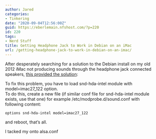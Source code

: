 ```yaml
---
author: Jared
categories:
- Tinkering
date: "2020-09-04T12:56:00Z"
guid: https://eberlemain.nfshost.com/?p=220
id: 220
tags:
- Nerd Stuff
title: Getting Headphone Jack to Work in Debian on an iMac
url: /getting-headphone-jack-to-work-in-debian-on-an-imac/
---
```

<!-- wp:paragraph -->
<p>After desperately searching for a solution to the Debian install on my old 2012 iMac not producing sounds through the headphone jack connected speakers, <a href="https://linux-tips.com/t/how-to-fix-apple-imac-headphone-sound-problem/285">this provided the solution</a>:</p>
<!-- /wp:paragraph -->

<!-- wp:paragraph -->
<p>To fix this problem, you have to load snd-hda-intel module with model=imac27_122 option.<br>To do this, create a new file (if similar conf file for snd-hda-intel module exists, use that one) for example /etc/modprobe.d/sound.conf with following content:</p>
<!-- /wp:paragraph -->

<!-- wp:code -->
<pre class="wp-block-code"><code>options snd-hda-intel model=imac27_122</code></pre>
<!-- /wp:code -->

<!-- wp:paragraph -->
<p>and reboot, that’s all.</p>
<!-- /wp:paragraph -->

<!-- wp:paragraph -->
<p>I tacked my onto alsa.conf</p>
<!-- /wp:paragraph -->